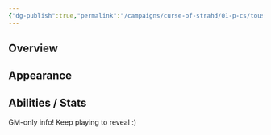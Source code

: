 ```yaml
---
{"dg-publish":true,"permalink":"/campaigns/curse-of-strahd/01-p-cs/toussaint-delacroix/","tags":["pc"]}
---
```


## Overview
<!-- Brief description of the PC, backstory, personality -->

## Appearance
<!-- Physical description, distinguishing features, attire -->

## Abilities / Stats
<!-- Class, race, skills, feats, special abilities -->

GM-only info! Keep playing to reveal :)